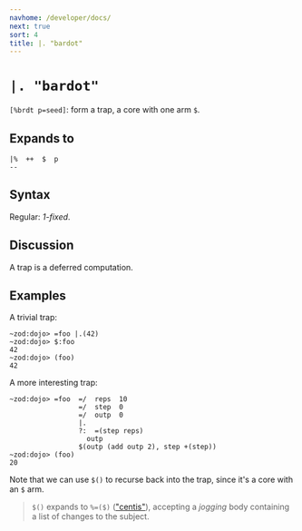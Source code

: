 ```yaml
---
navhome: /developer/docs/
next: true
sort: 4
title: |. "bardot"
---
```


# `|. "bardot"`

`[%brdt p=seed]`: form a trap, a core with one arm `$`.

## Expands to

```
|%  ++  $  p
--
```

## Syntax

Regular: *1-fixed*.

## Discussion

A trap is a deferred computation.

## Examples

A trivial trap:

```
~zod:dojo> =foo |.(42)
~zod:dojo> $:foo
42
~zod:dojo> (foo)
42
```

A more interesting trap:

```
~zod:dojo> =foo  =/  reps  10
                 =/  step  0
                 =/  outp  0
                 |.
                 ?:  =(step reps)
                   outp
                 $(outp (add outp 2), step +(step))
~zod:dojo> (foo)
20
```

Note that we can use `$()` to recurse back into the
trap, since it's a core with an `$` arm.

> `$()` expands to `%=($)` (["centis"](../../cen/tis)), 
> accepting a *jogging* body containing a list of changes 
> to the subject.
